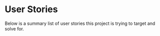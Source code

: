 # User Stories

Below is a summary list of user stories this project is trying to target and solve for.

